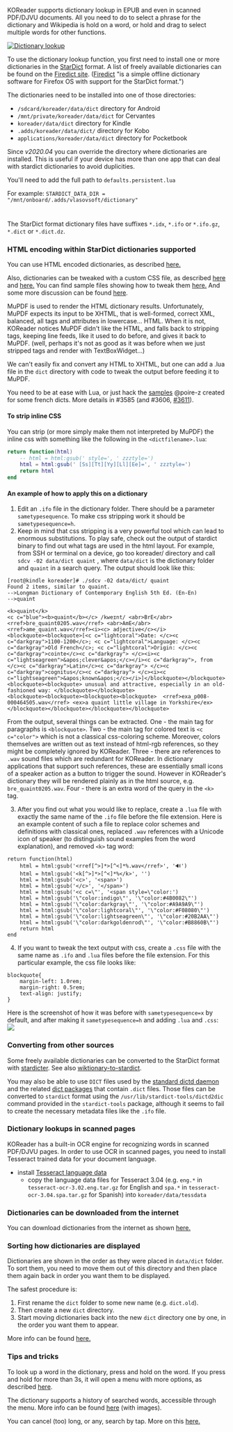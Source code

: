 KOReader supports dictionary lookup in EPUB and even in scanned PDF/DJVU documents.
All you need to do to select a phrase for the dictionary and Wikipedia is hold on a word, or hold and drag to select multiple words for other functions.

[![Dictionary lookup](https://github.com/koreader/koreader/wiki/screenshots/dictionary_lookup.png)](https://github.com/koreader/koreader/wiki/screenshots/dictionary_lookup.png)

To use the dictionary lookup function, you first need to install one or more dictionaries in the [StarDict](https://en.wikipedia.org/wiki/StarDict) format. A list of freely available dictionaries can be found on the [Firedict site](https://tuxor1337.frama.io/firedict/dictionaries.html). ([Firedict](https://tuxor1337.github.io/firedict/) "is a simple offline dictionary software for Firefox OS with support for the StarDict format.")

The dictionaries need to be installed into one of those directories:
  * `/sdcard/koreader/data/dict` directory for Android
  * `/mnt/private/koreader/data/dict` for Cervantes
  * `koreader/data/dict` directory for Kindle
  * `.adds/koreader/data/dict/` directory for Kobo
  * `applications/koreader/data/dict` directory for Pocketbook

Since *v2020.04* you can override the directory where dictionaries are installed. This is useful if your device has more than one app that can deal with stardict dictionaries to avoid duplicities.

You'll need to add the full path to `defaults.persistent.lua`

For example:
`STARDICT_DATA_DIR = "/mnt/onboard/.adds/vlasovsoft/dictionary"`

# 

The StarDict format dictionary files have suffixes `*.idx`, `*.ifo` or `*.ifo.gz`, `*.dict` or `*.dict.dz`.

### HTML encoding within StarDict dictionaries supported

You can use HTML encoded dictionaries, as described [here.](https://github.com/koreader/koreader/pull/3573)

Also, dictionaries can be tweaked with a custom CSS file, as described [here](https://github.com/koreader/koreader/pull/3585) and [here.](https://github.com/koreader/koreader/pull/3573#issuecomment-355848649) You can find sample files showing how to tweak them [here.](https://github.com/koreader/koreader/pull/3585#issuecomment-361203757) And some more discussion can be found [here](https://github.com/koreader/koreader/issues/3606).

MuPDF is used to render the HTML dictionary results. Unfortunately, MuPDF expects its input to be XHTML, that is well-formed, correct XML, balanced, all tags and attributes in lowercase... HTML.
When it is not, KOReader notices MuPDF didn't like the HTML, and falls back to stripping tags, keeping line feeds, like it used to do before, and gives it back to MuPDF. (well, perhaps it's not as good as it was before when we just stripped tags and render with TextBoxWidget...)

We can't easily fix and convert any HTML to XHTML, but one can add a .lua file in the `dict` directory with code to tweak the output before feeding it to MuPDF.

You need to be at ease with Lua, or just hack the [samples](https://github.com/koreader/koreader/pull/3585#issuecomment-361203757) @poire-z created for some french dicts. More details in #3585 (and  #3606, [#3611](https://github.com/koreader/koreader/issues/3611#issuecomment-361557060)).

#### To strip inline CSS
You can strip (or more simply make them not interpreted by MuPDF) the inline css with something like the following in the `<dictfilename>.lua`:
```lua
return function(html)
    -- html = html:gsub(' style=', ' zzztyle=')
    html = html:gsub(' [Ss][Tt][Yy][Ll][Ee]=', ' zzztyle=')
    return html
end
```
#### An example of how to apply this on a dictionary
1) Edit an `.ifo` file in the dictionary folder. There should be a parameter `sametypesequence`. To make css stripping work it should be `sametypesequence=h`.
2) Keep in mind that css stripping is a very powerful tool which can lead to enormous substitutions. To play safe, check out the output of stardict binary to find out what tags are used in the html layout. For example, from SSH or terminal on a device, go too koreader/ directory and call `sdcv -02 data/dict quaint` , where `data/dict` is the dictionary folder and `quaint` in a search query. The output should look like this:
```
[root@kindle koreader]# ./sdcv -02 data/dict/ quaint
Found 2 items, similar to quaint.
-->Longman Dictionary of Contemporary English 5th Ed. (En-En)
-->quaint

<k>quaint</k>
<c c="blue"><b>quaint</b></c> /kweɪnt/ <abr>BrE</abr> <rref>bre_quaint0205.wav</rref> <abr>AmE</abr> <rref>ame_quaint.wav</rref><i><c> adjective</c></i>
<blockquote><blockquote>[<c c="lightcoral">Date: </c><c c="darkgray">1100-1200</c>; <c c="lightcoral">Language: </c><c c="darkgray">Old French</c>; <c c="lightcoral">Origin: </c><c c="darkgray">cointe</c><c c="darkgray"> </c><i><c c="lightseagreen">&apos;clever&apos;</c></i><c c="darkgray">, from </c><c c="darkgray">Latin</c><c c="darkgray"> </c><c c="darkgray">cognitus</c><c c="darkgray"> </c><i><c c="lightseagreen">&apos;known&apos;</c></i>]</blockquote></blockquote>
<blockquote><blockquote> unusual and attractive, especially in an old-fashioned way: </blockquote></blockquote>
<blockquote><blockquote><blockquote><blockquote>  <rref>exa_p008-000464505.wav</rref> <ex>a quaint little village in Yorkshire</ex></blockquote></blockquote></blockquote></blockquote>
```
From the output, several things can be extracted. One - the main tag for paragraphs is `<blockquote>`. Two - the main tag for colored text is `<c c="color">` which is not a classical css-coloring scheme. Moreover, colors themselves are written out as text instead of html-rgb references, so they might be completely ignored by KOReader. Three - there are references to `.wav` sound files which are redundant for KOReader. In dictionary applications that support such references, these are essentially small icons of a speaker action as a button to trigger the sound. However in KOReader's dictionary they will be rendered plainly as in the html source, e.g. `bre_quaint0205.wav`. Four - there is an extra word of the query in the `<k>` tag.

3) After you find out what you would like to replace, create a `.lua` file with exactly the same name of the `.ifo` file before the file extension. Here is an example content of such a file to replace color schemes and definitions with classical ones, replaced `.wav` references with a Unicode icon of speaker (to distinguish sound examples from the word explanation), and removed `<k>` tag word:
```
return function(html)
    html = html:gsub('<rref[^>]*>[^<]*%.wav</rref>', '🔊')
    html = html:gsub('<k[^>]*>[^<]*%</k>', '')
    html = html:gsub('<c>', '<span>')
    html = html:gsub('</c>', '</span>')
    html = html:gsub('<c c=\"', '<span style=\"color:')
    html = html:gsub('\"color:indigo\"', '\"color:#4B0082\"')
    html = html:gsub('\"color:darkgray\"', '\"color:#A9A9A9\"')
    html = html:gsub('\"color:lightcoral\"', '\"color:#F08080\"')
    html = html:gsub('\"color:lightseagreen\"', '\"color:#20B2AA\"')
    html = html:gsub('\"color:darkgoldenrod\"', '\"color:#B8860B\"')    
    return html
end
```
4) If you want to tweak the text output with css, create a `.css` file with the same name as `.ifo` and `.lua` files before the file extension. For this particular example, the css file looks like:
```
blockquote{
    margin-left: 1.0rem;
    margin-right: 0.5rem;
    text-align: justify;
}
```
Here is the screenshot of how it was before with `sametypesequence=x` by default, and after making it `sametypesequence=h` and adding `.lua` and `.css`:
![](https://i.imgur.com/0PViowR.png)

### Converting from other sources

Some freely available dictionaries can be converted to the StarDict format with [stardicter](https://blog.cihar.com/archives/2017/01/27/stardicter-011/). See also [wiktionary-to-stardict](https://gitlab.com/artefact2/wiktionary-to-stardict).

You may also be able to use `DICT` files used by the [standard dictd daemon](https://manpages.debian.org/dictd) and the related [dict packages](https://packages.debian.org/search?keywords=dict-) that contain `.dict` files. Those files can be converted to `stardict` format using the `/usr/lib/stardict-tools/dictd2dic` command provided in the `stardict-tools` package, although it seems to fail to create the necessary metadata files like the `.ifo` file.

### Dictionary lookups in scanned pages

KOReader has a built-in OCR engine for recognizing words in scanned PDF/DJVU pages. In order to use OCR in scanned pages, you need to install Tesseract trained data for your document language.

* install [Tesseract language data](https://github.com/tesseract-ocr/tessdoc/blob/a28acb1ca0b89942ed3e4fbd6601b942e9234c54/Data-Files.md#data-files-for-version-304305)
    * copy the language data files for Tesseract 3.04 (e.g. `eng.*` in `tesseract-ocr-3.02.eng.tar.gz` for English and `spa.*` in `tesseract-ocr-3.04.spa.tar.gz` for Spanish) into `koreader/data/tessdata`


### Dictionaries can be downloaded from the internet

You can download dictionaries from the internet as shown [here.](https://github.com/koreader/koreader/wiki/Dictionary-download)

### Sorting how dictionaries are displayed

Dictionaries are shown in the order as they were placed in `data/dict` folder. To sort them, you need to move them out of this directory and then place them again back in order you want them to be displayed.

The safest procedure is:

1. First rename the `dict` folder to some new name (e.g. `dict.old`).
2. Then create a new `dict` directory.
3. Start moving dictionaries back into the new `dict` directory one by one, in the order you want them to appear.

More info can be found [here.](https://github.com/koreader/koreader/issues/4504#issuecomment-457388178)

### Tips and tricks

To look up a word in the dictionary, press and hold on the word. If you press and hold for more than 3s, it will open a menu with more options, as described [here](https://github.com/koreader/koreader/pull/3199).

The dictionary supports a history of searched words, accessible through the menu. More info can be found [here](https://github.com/koreader/koreader/pull/3161) (with images).

You can cancel (too) long, or any, search by tap. More on this [here.](https://github.com/koreader/koreader/pull/3228)